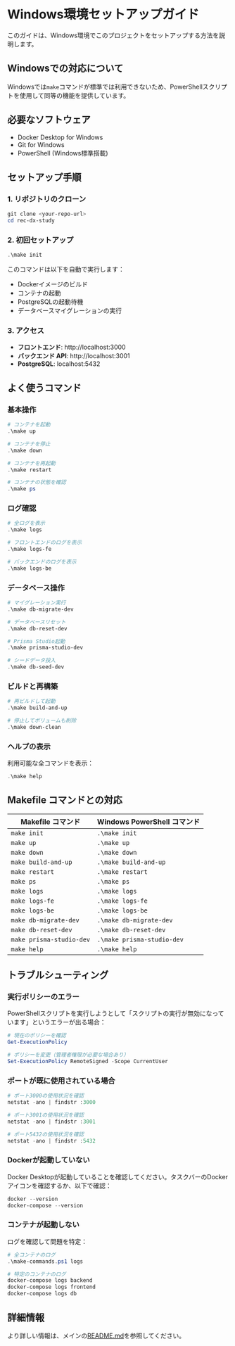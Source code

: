 # Windows環境セットアップガイド

このガイドは、Windows環境でこのプロジェクトをセットアップする方法を説明します。

## Windowsでの対応について

Windowsでは`make`コマンドが標準では利用できないため、PowerShellスクリプトを使用して同等の機能を提供しています。

## 必要なソフトウェア

- Docker Desktop for Windows
- Git for Windows
- PowerShell (Windows標準搭載)

## セットアップ手順

### 1. リポジトリのクローン

```powershell
git clone <your-repo-url>
cd rec-dx-study
```

### 2. 初回セットアップ

```powershell
.\make init
```

このコマンドは以下を自動で実行します：
- Dockerイメージのビルド
- コンテナの起動
- PostgreSQLの起動待機
- データベースマイグレーションの実行

### 3. アクセス

- **フロントエンド**: http://localhost:3000
- **バックエンド API**: http://localhost:3001
- **PostgreSQL**: localhost:5432

## よく使うコマンド

### 基本操作

```powershell
# コンテナを起動
.\make up

# コンテナを停止
.\make down

# コンテナを再起動
.\make restart

# コンテナの状態を確認
.\make ps
```

### ログ確認

```powershell
# 全ログを表示
.\make logs

# フロントエンドのログを表示
.\make logs-fe

# バックエンドのログを表示
.\make logs-be
```

### データベース操作

```powershell
# マイグレーション実行
.\make db-migrate-dev

# データベースリセット
.\make db-reset-dev

# Prisma Studio起動
.\make prisma-studio-dev

# シードデータ投入
.\make db-seed-dev
```

### ビルドと再構築

```powershell
# 再ビルドして起動
.\make build-and-up

# 停止してボリュームも削除
.\make down-clean
```

### ヘルプの表示

利用可能な全コマンドを表示：
```powershell
.\make help
```

## Makefile コマンドとの対応

| Makefile コマンド | Windows PowerShell コマンド |
|-------------------|---------------------------|
| `make init` | `.\make init` |
| `make up` | `.\make up` |
| `make down` | `.\make down` |
| `make build-and-up` | `.\make build-and-up` |
| `make restart` | `.\make restart` |
| `make ps` | `.\make ps` |
| `make logs` | `.\make logs` |
| `make logs-fe` | `.\make logs-fe` |
| `make logs-be` | `.\make logs-be` |
| `make db-migrate-dev` | `.\make db-migrate-dev` |
| `make db-reset-dev` | `.\make db-reset-dev` |
| `make prisma-studio-dev` | `.\make prisma-studio-dev` |
| `make help` | `.\make help` |

## トラブルシューティング

### 実行ポリシーのエラー

PowerShellスクリプトを実行しようとして「スクリプトの実行が無効になっています」というエラーが出る場合：

```powershell
# 現在のポリシーを確認
Get-ExecutionPolicy

# ポリシーを変更（管理者権限が必要な場合あり）
Set-ExecutionPolicy RemoteSigned -Scope CurrentUser
```

### ポートが既に使用されている場合

```powershell
# ポート3000の使用状況を確認
netstat -ano | findstr :3000

# ポート3001の使用状況を確認
netstat -ano | findstr :3001

# ポート5432の使用状況を確認
netstat -ano | findstr :5432
```

### Dockerが起動していない

Docker Desktopが起動していることを確認してください。タスクバーのDockerアイコンを確認するか、以下で確認：

```powershell
docker --version
docker-compose --version
```

### コンテナが起動しない

ログを確認して問題を特定：

```powershell
# 全コンテナのログ
.\make-commands.ps1 logs

# 特定のコンテナのログ
docker-compose logs backend
docker-compose logs frontend
docker-compose logs db
```

## 詳細情報

より詳しい情報は、メインの[README.md](./README.md)を参照してください。

